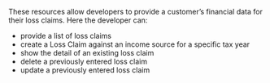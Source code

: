 These resources allow developers to provide a customer’s financial data for their loss claims. Here the developer can:

* provide a list of loss claims
* create a Loss Claim against an income source for a specific tax year
* show the detail of an existing loss claim
* delete a previously entered loss claim
* update a previously entered loss claim